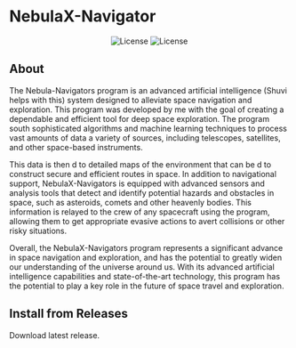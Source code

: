 # NebulaX-Navigator

<p align="center">
      
</p>

<p align="center">
   <img src="https://img.shields.io/badge/Virsion-v1.0(AGPL--3.0)-blue" alt="License">
   <img src="https://img.shields.io/badge/license-AGPL--3.0-green" alt="License">
</p>

## About

The Nebula-Navigators program is an advanced artificial intelligence (Shuvi helps with this) system designed to alleviate space navigation and exploration. This program was developed by me with the goal of creating a dependable and efficient tool for deep space exploration. The program south sophisticated algorithms and machine learning techniques to process vast amounts of data a variety of sources, including telescopes, satellites, and other space-based instruments. 

This data is then d to detailed maps of the environment that can be d to construct secure and efficient routes in space. In addition to navigational support, NebulaX-Navigators is equipped with advanced sensors and analysis tools that detect and identify potential hazards and obstacles in space, such as asteroids, comets and other heavenly bodies. This information is relayed to the crew of any spacecraft using the program, allowing them to get appropriate evasive actions to avert collisions or other risky situations. 

Overall, the NebulaX-Navigators program represents a significant advance in space navigation and exploration, and has the potential to greatly widen our understanding of the universe around us. With its advanced artificial intelligence capabilities and state-of-the-art technology, this program has the potential to play a key role in the future of space travel and exploration.


## Install from Releases

Download latest release.

